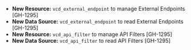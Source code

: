 * **New Resource:** `vcd_external_endpoint` to manage External Endpoints [GH-1295]
* **New Data Source:** `vcd_external_endpoint` to read External Endpoints [GH-1295]
* **New Resource:** `vcd_api_filter` to manage API Filters [GH-1295]
* **New Data Source:** `vcd_api_filter` to read API Filters [GH-1295]
